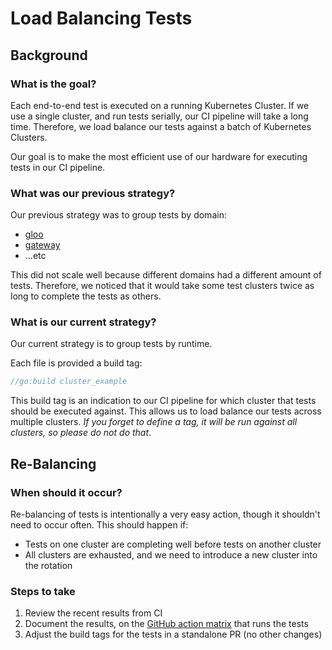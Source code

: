 # Load Balancing Tests

## Background
### What is the goal?
Each end-to-end test is executed on a running Kubernetes Cluster. If we use a single cluster, and run tests serially, our CI pipeline will take a long time. Therefore, we load balance our tests against a batch of Kubernetes Clusters.

Our goal is to make the most efficient use of our hardware for executing tests in our CI pipeline.

### What was our previous strategy?
Our previous strategy was to group tests by domain:
- [gloo](https://github.com/solo-io/gloo/tree/v1.16.x/test/kube2e/gloo)
- [gateway](https://github.com/solo-io/gloo/tree/v1.16.x/test/kube2e/gateway)
- ...etc

This did not scale well because different domains had a different amount of tests. Therefore, we noticed that it would take some test clusters twice as long to complete the tests as others.

### What is our current strategy?
Our current strategy is to group tests by runtime. 


Each file is provided a build tag:
```go
//go:build cluster_example
```

This build tag is an indication to our CI pipeline for which cluster that tests should be executed against. This allows us to load balance our tests across multiple clusters. _If you forget to define a tag, it will be run against all clusters, so please do not do that_.

## Re-Balancing

### When should it occur?
Re-balancing of tests is intentionally a very easy action, though it shouldn't need to occur often. This should happen if:
- Tests on one cluster are completing well before tests on another cluster
- All clusters are exhausted, and we need to introduce a new cluster into the rotation

### Steps to take
1. Review the recent results from CI
2. Document the results, on the [GitHub action matrix](/.github/workflows/pr-kubernetes-tests.yaml) that runs the tests
3. Adjust the build tags for the tests in a standalone PR (no other changes)
